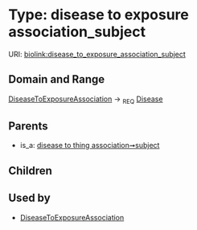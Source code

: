 
# Type: disease to exposure association_subject




URI: [biolink:disease_to_exposure_association_subject](https://w3id.org/biolink/vocab/disease_to_exposure_association_subject)


## Domain and Range

[DiseaseToExposureAssociation](DiseaseToExposureAssociation.md) ->  <sub>REQ</sub> [Disease](Disease.md)

## Parents

 *  is_a: [disease to thing association➞subject](disease_to_thing_association_subject.md)

## Children


## Used by

 * [DiseaseToExposureAssociation](DiseaseToExposureAssociation.md)

